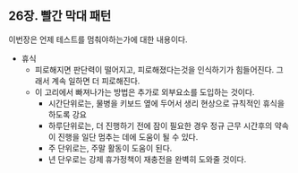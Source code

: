 ## 26장. 빨간 막대 패턴

이번장은 언제 테스트를 멈춰야하는가에 대한 내용이다.

- 휴식
  - 피로해지면 판단력이 떨어지고, 피로해졌다는것을 인식하기가 힘들어진다. 그래서 계속 일하면 더 피로해진다.
  - 이 고리에서 빠져나가는 방법은 추가로 외부요소를 도입하는 것이다.
    - 시간단위로는, 물병을 키보드 옆에 두어서 생리 현상으로 규칙적인 휴식을 하도록 강요
    - 하루단위로는, 더 진행하기 전에 잠이 필요한 경우 정규 근무 시간후의 약속이 진행을 일단 멈추는 데에 도움이 될 수 있다.
    - 주 단위로는, 주말 활동이 도움이 된다.
    - 년 단우로는 강제 휴가정책이 재충전을 완벽히 도와줄 것이다.